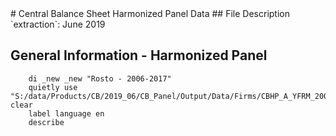 <meta charset="utf-8"/>
# Central Balance Sheet Harmonized Panel Data
## File Description
`extraction`: June 2019

## **General Information - Harmonized Panel**

```
    di _new _new "Rosto - 2006-2017"
    quietly use "S:/data/Products/CB/2019_06/CB_Panel/Output/Data/Firms/CBHP_A_YFRM_20062017_JUN19_ROSTO_V01.dta", clear
    label language en
    describe
```







